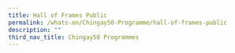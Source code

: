```yaml
---
title: Hall of Frames Public
permalink: /whats-on/Chingay50-Programme/hall-of-frames-public
description: ""
third_nav_title: Chingay50 Programmes
---
```


